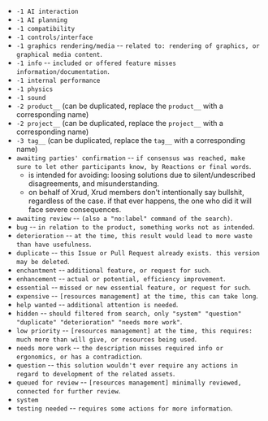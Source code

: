 
* `-1 AI interaction`
* `-1 AI planning`
* `-1 compatibility`
* `-1 controls/interface`
* `-1 graphics rendering/media` -- `related to: rendering of graphics, or graphical media content`.
* `-1 info` -- `included or offered feature misses information/documentation`.
* `-1 internal performance`
* `-1 physics`
* `-1 sound`
* `-2 product__` (can be duplicated, replace the `product__` with a corresponding name)
* `-2 project__` (can be duplicated, replace the `project__` with a corresponding name)
* `-3 tag__` (can be duplicated, replace the `tag__` with a corresponding name)
* `awaiting parties' confirmation` -- `if consensus was reached, make sure to let other participants know, by Reactions or final words`.
  * is intended for avoiding: loosing solutions due to silent/undescribed disagreements, and misunderstanding.
  * on behalf of Xrud, Xrud members don't intentionally say bullshit, regardless of the case. if that ever happens, the one who did it will face severe consequences.
* `awaiting review` -- `(also a "no:label" command of the search)`.
* `bug` -- `in relation to the product, something works not as intended`.
* `deterioration` -- `at the time, this result would lead to more waste than have usefulness`.
* `duplicate` -- `this Issue or Pull Request already exists. this version may be deleted`.
* `enchantment` -- `additional feature, or request for such`.
* `enhancement` -- `actual or potential, efficiency improvement`.
* `essential` -- `missed or new essential feature, or request for such`.
* `expensive` -- `[resources management] at the time, this can take long`.
* `help wanted` -- `additional attention is needed`.
* `hidden` -- `should filtered from search, only "system" "question" "duplicate" "deterioration" "needs more work"`.
* `low priority` -- `[resources management] at the time, this requires: much more than will give, or resources being used`.
* `needs more work` -- `the description misses required info or ergonomics, or has a contradiction`.
* `question` -- `this solution wouldn't ever require any actions in regard to development of the related assets`.
* `queued for review` -- `[resources management] minimally reviewed, connected for further review`.
* `system`
* `testing needed` -- `requires some actions for more information`.
